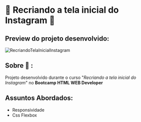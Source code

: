 # :rocket: Recriando a tela inicial do Instagram :rocket:	

## Preview do projeto desenvolvido: 
![RecriandoTelaInicialInstagram](https://user-images.githubusercontent.com/98700610/152648080-3061cd3a-0ae6-4ba9-8421-0cd5b6e1685c.png)

## Sobre :speech_balloon: : 
Projeto desenvolvido durante o curso "_Recriando a tela inicial do Instagram_" no **Bootcamp HTML WEB Developer**

## Assuntos Abordados: 
* Responsividade
* Css Flexbox
